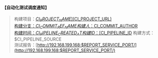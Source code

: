 #### 【自动化测试调度通知】
> 构建项目：[$CI_PROJECT_NAME]($CI_PROJECT_URL)     
> 构建分支：$CI_COMMIT_REF_NAME     
> 构建人：$CI_COMMIT_AUTHOR     
> 构建时间：$CI_PIPELINE_CREATED_AT     
> 构建ID：[$CI_PIPELINE_ID]($CI_PIPELINE_URL)     
> 构建方式：$CI_PIPELINE_SOURCE     
> 测试报告：[http://192.168.199.168:$REPORT_SERVICE_PORT/](http://192.168.199.168:$REPORT_SERVICE_PORT/)     

